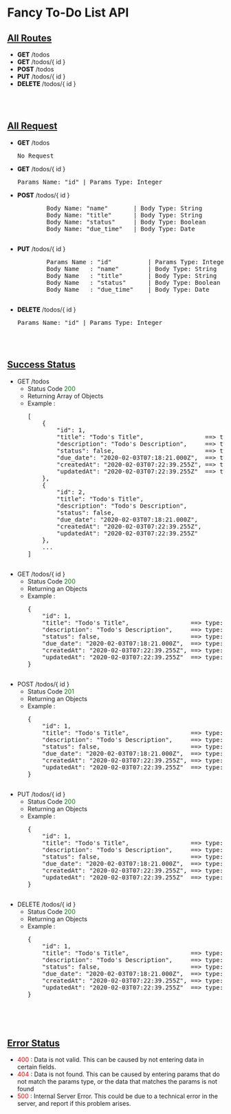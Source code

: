 <h1>Fancy To-Do List API</h1>

<h2 style="text-decoration:underline">All Routes</h2>
<ul>
    <li><span style="font-weight:850">GET</span>  /todos</li>
    <li><span style="font-weight:850">GET</span>  /todos/{ id }</li>
    <li><span style="font-weight:850">POST</span>  /todos</li>
    <li><span style="font-weight:850">PUT</span>  /todos/{ id }</li>
    <li><span style="font-weight:850">DELETE</span>  /todos/{ id }</li>
</ul>

<br><br>
<h2 style="text-decoration:underline">All Request</h2>
<ul>
    <li>
    <span style="font-weight:850">GET</span> /todos
    <pre>No Request</pre>
    </li>
    <li>
    <span style="font-weight:850">GET</span> /todos/{ id }
    <pre>Params Name: "id" | Params Type: Integer</pre>
    </li>
    <li>
    <span style="font-weight:850">POST</span> /todos/{ id }
    <pre>
        Body Name: "name"       | Body Type: String
        Body Name: "title"      | Body Type: String
        Body Name: "status"     | Body Type: Boolean
        Body Name: "due_time"   | Body Type: Date
    </pre>
    </li>
    <li>
    <span style="font-weight:850">PUT</span> /todos/{ id }
    <pre>
        Params Name : "id"          | Params Type: Integer
        Body Name   : "name"        | Body Type: String
        Body Name   : "title"       | Body Type: String
        Body Name   : "status"      | Body Type: Boolean
        Body Name   : "due_time"    | Body Type: Date
    </pre>
    </li>
    <li>
    <span style="font-weight:850">DELETE</span> /todos/{ id }
    <pre>Params Name: "id" | Params Type: Integer</pre>
    </li>
</ul>

<br><br>
<h2 style="text-decoration:underline">Success Status</h2>
<ul>
    <li>
    GET /todos
        <ul>
            <li>Status Code <span style="color:green">200<span></li>
            <li>Returning Array of Objects</li>
            <li>Example :</li>
            <pre>
[
    {
        "id": 1,
        "title": "Todo's Title",                 ==> type: String
        "description": "Todo's Description",     ==> type: String
        "status": false,                         ==> type: Boolean
        "due_date": "2020-02-03T07:18:21.000Z",  ==> type: Date
        "createdAt": "2020-02-03T07:22:39.255Z", ==> type: Date
        "updatedAt": "2020-02-03T07:22:39.255Z"  ==> type: Date
    },
    {
        "id": 2,
        "title": "Todo's Title",                
        "description": "Todo's Description",    
        "status": false,                        
        "due_date": "2020-02-03T07:18:21.000Z", 
        "createdAt": "2020-02-03T07:22:39.255Z",
        "updatedAt": "2020-02-03T07:22:39.255Z" 
    },
    ...
]
            </pre>
        </ul>
    </li>
    <li>
    GET /todos/{ id }
        <ul>
            <li>Status Code <span style="color:green">200<span></li>
            <li>Returning an Objects</li>
            <li>Example :</li>
            <pre>
{
    "id": 1,
    "title": "Todo's Title",                 ==> type: String
    "description": "Todo's Description",     ==> type: String
    "status": false,                         ==> type: Boolean
    "due_date": "2020-02-03T07:18:21.000Z",  ==> type: Date
    "createdAt": "2020-02-03T07:22:39.255Z", ==> type: Date
    "updatedAt": "2020-02-03T07:22:39.255Z"  ==> type: Date
}
            </pre>
        </ul>
    </li>
    <li>
    POST /todos/{ id }
        <ul>
            <li>Status Code <span style="color:green">201<span></li>
            <li>Returning an Objects</li>
            <li>Example :</li>
            <pre>
{
    "id": 1,
    "title": "Todo's Title",                 ==> type: String
    "description": "Todo's Description",     ==> type: String
    "status": false,                         ==> type: Boolean
    "due_date": "2020-02-03T07:18:21.000Z",  ==> type: Date
    "createdAt": "2020-02-03T07:22:39.255Z", ==> type: Date
    "updatedAt": "2020-02-03T07:22:39.255Z"  ==> type: Date
}
            </pre>
        </ul>
    </li>
    <li>
    PUT /todos/{ id }
        <ul>
            <li>Status Code <span style="color:green">200<span></li>
            <li>Returning an Objects</li>
            <li>Example :</li>
            <pre>
{
    "id": 1,
    "title": "Todo's Title",                 ==> type: String
    "description": "Todo's Description",     ==> type: String
    "status": false,                         ==> type: Boolean
    "due_date": "2020-02-03T07:18:21.000Z",  ==> type: Date
    "createdAt": "2020-02-03T07:22:39.255Z", ==> type: Date
    "updatedAt": "2020-02-03T07:22:39.255Z"  ==> type: Date
}
            </pre>
        </ul>
    </li>
    <li>
    DELETE /todos/{ id }
        <ul>
            <li>Status Code <span style="color:green">200<span></li>
            <li>Returning an Objects</li>
            <li>Example :</li>
            <pre>
{
    "id": 1,
    "title": "Todo's Title",                 ==> type: String
    "description": "Todo's Description",     ==> type: String
    "status": false,                         ==> type: Boolean
    "due_date": "2020-02-03T07:18:21.000Z",  ==> type: Date
    "createdAt": "2020-02-03T07:22:39.255Z", ==> type: Date
    "updatedAt": "2020-02-03T07:22:39.255Z"  ==> type: Date
}
            </pre>
        </ul>
    </li>
</ul>

<br><br>
<h2 style="text-decoration:underline">Error Status</h2>
<ul>
    <li><span style="color:red">400</span> : Data is not valid. This can be caused by not entering data in certain fields.</li>
    <li><span style="color:red">404</span> : Data is not found. This can be caused by entering params that do not match the params type, or the data that matches the params is not found</li>
    <li><span style="color:red">500</span> : Internal Server Error. This could be due to a technical error in the server, and report if this problem arises.</li>
</ul>
